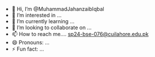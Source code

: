 - 👋 Hi, I’m @MuhammadJahanzaibIqbal
- 👀 I’m interested in ...
- 🌱 I’m currently learning ...
- 💞️ I’m looking to collaborate on ...
- 📫 How to reach me.... sp24-bse-076@cuilahore.edu.pk
- 😄 Pronouns: ...
- ⚡ Fun fact: ...

<!---
MuhammadJahanzaibIqbal/MuhammadJahanzaibIqbal is a ✨ special ✨ repository because its `README.md` (this file) appears on your GitHub profile.
You can click the Preview link to take a look at your changes.
--->
